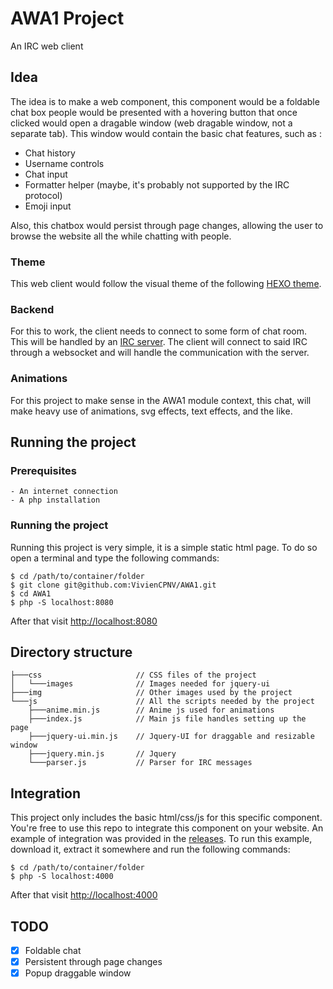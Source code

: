 # AWA1 Project
An IRC web client

## Idea
The idea is to make a web component, this component would be a foldable chat box
people would be presented with a hovering button that once clicked would open a
dragable window (web dragable window, not a separate tab). This window would contain the basic chat features, such as :
- Chat history
- Username controls
- Chat input
- Formatter helper (maybe, it's probably not supported by the IRC protocol)
- Emoji input

Also, this chatbox would persist through page changes, allowing the user to browse the website all the while chatting with people.

### Theme
This web client would follow the visual theme of the following [HEXO theme](https://github.com/Yue-plus/hexo-theme-arknights).

### Backend
For this to work, the client needs to connect to some form of chat room.
This will be handled by an [IRC server](https://www.inspircd.org/). The client
will connect to said IRC through a websocket and will handle the communication with the server.

### Animations
For this project to make sense in the AWA1 module context, this chat,
will make heavy use of animations, svg effects, text effects, and the like.

## Running the project
### Prerequisites
    - An internet connection
    - A php installation
### Running the project
Running this project is very simple, it is a simple static html page.
To do so open a terminal and type the following commands:
```shell
$ cd /path/to/container/folder
$ git clone git@github.com:VivienCPNV/AWA1.git
$ cd AWA1
$ php -S localhost:8080
```
After that visit [http://localhost:8080](http://localhost:8080/)
## Directory structure
```
├───css                     // CSS files of the project
│   └───images              // Images needed for jquery-ui
├───img                     // Other images used by the project           
└───js                      // All the scripts needed by the project
    ├───anime.min.js        // Anime js used for animations
    ├───index.js            // Main js file handles setting up the page
    ├───jquery-ui.min.js    // Jquery-UI for draggable and resizable window
    ├───jquery.min.js       // Jquery
    └───parser.js           // Parser for IRC messages
```
## Integration
This project only includes the basic html/css/js for this specific
component. You're free to use this repo to integrate this component
on your website. An example of integration was provided in the [releases](https://github.com/VivienCPNV/AWA1/releases/latest).
To run this example, download it, extract it somewhere and run the following commands:
```shell
$ cd /path/to/container/folder
$ php -S localhost:4000
```
After that visit [http://localhost:4000](http://localhost:4000)
## TODO
- [x] Foldable chat
- [x] Persistent through page changes
- [x] Popup draggable window